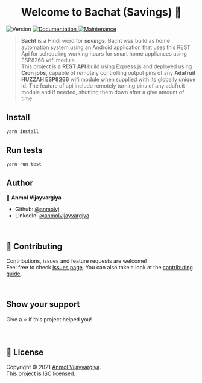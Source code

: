 <h1 align="center">Welcome to Bachat (Savings) 👋</h1>
<p>
  <img alt="Version" src="https://img.shields.io/badge/version-1.0.0-blue.svg?cacheSeconds=2592000" />
  <a href=" " target="_blank">
    <img alt="Documentation" src="https://img.shields.io/badge/documentation-yes-brightgreen.svg" />
  </a>
  <a href="https://github.com/anmolvj/bacht/graphs/commit-activity" target="_blank">
    <img alt="Maintenance" src="https://img.shields.io/badge/Maintained%3F-yes-green.svg" />
  </a>
</p>

> **Bacht** is a Hindi word for ***savings***. Bacht was build as home automation system using an Android application that uses this REST Api for scheduling  working hours for smart home appliances using ESP8266 wifi module. <br />
This project is a **REST API** build using Express.js and deployed using **Cron jobs**, capable of remotely controlling output pins of any  **Adafruit HUZZAH ESP8266** wifi module when supplied with its globally unique id. The feature of api include remotely turning pins of any adafruit module and if needed, shutting them down after a give amount of time. 


## Install

```sh
yarn install
```

## Run tests

```sh
yarn run test
```

## Author

👤 **Anmol Vijayvargiya**

* Github: [@anmolvj](https://github.com/anmolvj)
* LinkedIn: [@anmolvijayvargiya](https://linkedin.com/in/anmolvijayvargiya)
 
 &nbsp;
## 🤝 Contributing

Contributions, issues and feature requests are welcome!<br />Feel free to check [issues page](https://github.com/anmolvj/bacht/issues). You can also take a look at the [contributing guide]( ).

&nbsp;
## Show your support

Give a ⭐️ if this project helped you!

&nbsp;
## 📝 License

Copyright © 2021 [Anmol Vijayvargiya](https://github.com/anmolvj).<br />
This project is [ISC]( ) licensed.
